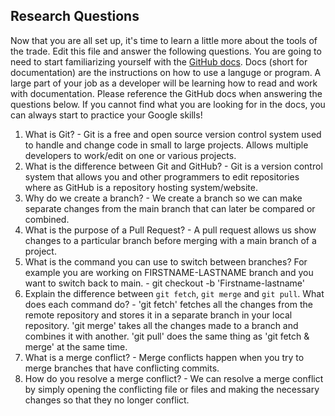 ## Research Questions 

Now that you are all set up, it's time to learn a little more about the tools of the trade. Edit this file and answer the following questions. You are going to need to start familiarizing yourself with the [GitHub docs](https://docs.github.com/en). Docs (short for documentation) are the instructions on how to use a languge or program. A large part of your job as a developer will be learning how to read and work with documentation. Please reference the GitHub docs when answering the questions below. If you cannot find what you are looking for in the docs, you can always start to practice your Google skills!

1. What is Git? - Git is a free and open source version control system used to handle and change code in small to large projects. Allows multiple developers to work/edit on one or various projects.
2. What is the difference between Git and GitHub? - Git is a version control system that allows you and other programmers to edit repositories where as GitHub is a repository hosting system/website.
3. Why do we create a branch? - We create a branch so we can make separate changes from the main branch that can later be compared or combined.
4. What is the purpose of a Pull Request? - A pull request allows us show changes to a particular branch before merging with a main branch of a project.
5. What is the command you can use to switch between branches? For example you are working on FIRSTNAME-LASTNAME branch and you want to switch back to main. - git checkout -b 'Firstname-lastname'
6. Explain the difference between `git fetch`, `git merge` and `git pull`. What does each command do? - 'git fetch' fetches all the changes from the remote repository and stores it in a separate branch in your local repository. 'git merge' takes all the changes made to a branch and combines it with another. 'git pull' does the same thing as 'git fetch & merge' at the same time.
7. What is a merge conflict? - Merge conflicts happen when you try to merge branches that have conflicting commits. 
8. How do you resolve a merge conflict? - We can resolve a merge conflict by simply opening the conflicting file or files and making the necessary changes so that they no longer conflict.
